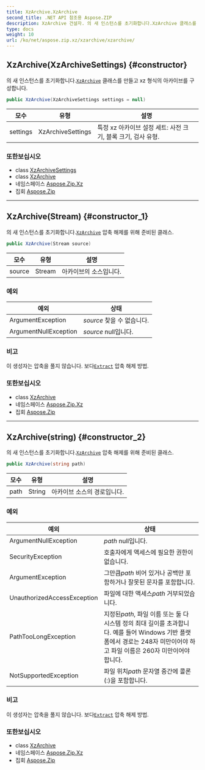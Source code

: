 ```yaml
---
title: XzArchive.XzArchive
second_title: .NET API 참조용 Aspose.ZIP
description: XzArchive 건설자. 의 새 인스턴스를 초기화합니다.XzArchive 클래스를 만들고 xz 형식의 아카이브를 구성합니다.
type: docs
weight: 10
url: /ko/net/aspose.zip.xz/xzarchive/xzarchive/
---
```

## XzArchive(XzArchiveSettings) {#constructor}

의 새 인스턴스를 초기화합니다.[`XzArchive`](../) 클래스를 만들고 xz 형식의 아카이브를 구성합니다.

```csharp
public XzArchive(XzArchiveSettings settings = null)
```

| 모수 | 유형 | 설명 |
| --- | --- | --- |
| settings | XzArchiveSettings | 특정 xz 아카이브 설정 세트: 사전 크기, 블록 크기, 검사 유형. |

### 또한보십시오

* class [XzArchiveSettings](../../../aspose.zip.xz.settings/xzarchivesettings/)
* class [XzArchive](../)
* 네임스페이스 [Aspose.Zip.Xz](../../xzarchive/)
* 집회 [Aspose.Zip](../../../)

---

## XzArchive(Stream) {#constructor_1}

의 새 인스턴스를 초기화합니다.[`XzArchive`](../) 압축 해제를 위해 준비된 클래스.

```csharp
public XzArchive(Stream source)
```

| 모수 | 유형 | 설명 |
| --- | --- | --- |
| source | Stream | 아카이브의 소스입니다. |

### 예외

| 예외 | 상태 |
| --- | --- |
| ArgumentException | *source* 찾을 수 없습니다. |
| ArgumentNullException | *source* null입니다. |

### 비고

이 생성자는 압축을 풀지 않습니다. 보다[`Extract`](../extract/) 압축 해제 방법.

### 또한보십시오

* class [XzArchive](../)
* 네임스페이스 [Aspose.Zip.Xz](../../xzarchive/)
* 집회 [Aspose.Zip](../../../)

---

## XzArchive(string) {#constructor_2}

의 새 인스턴스를 초기화합니다.[`XzArchive`](../) 압축 해제를 위해 준비된 클래스.

```csharp
public XzArchive(string path)
```

| 모수 | 유형 | 설명 |
| --- | --- | --- |
| path | String | 아카이브 소스의 경로입니다. |

### 예외

| 예외 | 상태 |
| --- | --- |
| ArgumentNullException | *path* null입니다. |
| SecurityException | 호출자에게 액세스에 필요한 권한이 없습니다. |
| ArgumentException | 그만큼*path* 비어 있거나 공백만 포함하거나 잘못된 문자를 포함합니다. |
| UnauthorizedAccessException | 파일에 대한 액세스*path* 거부되었습니다. |
| PathTooLongException | 지정된*path*, 파일 이름 또는 둘 다 시스템 정의 최대 길이를 초과합니다. 예를 들어 Windows 기반 플랫폼에서 경로는 248자 미만이어야 하고 파일 이름은 260자 미만이어야 합니다. |
| NotSupportedException | 파일 위치*path* 문자열 중간에 콜론(:)을 포함합니다. |

### 비고

이 생성자는 압축을 풀지 않습니다. 보다[`Extract`](../extract/) 압축 해제 방법.

### 또한보십시오

* class [XzArchive](../)
* 네임스페이스 [Aspose.Zip.Xz](../../xzarchive/)
* 집회 [Aspose.Zip](../../../)


